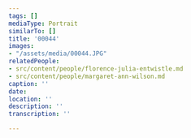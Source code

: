 ```yaml
---
tags: []
mediaType: Portrait
similarTo: []
title: '00044'
images:
- "/assets/media/00044.JPG"
relatedPeople:
- src/content/people/florence-julia-entwistle.md
- src/content/people/margaret-ann-wilson.md
caption: ''
date: 
location: ''
description: ''
transcription: ''

---
```

